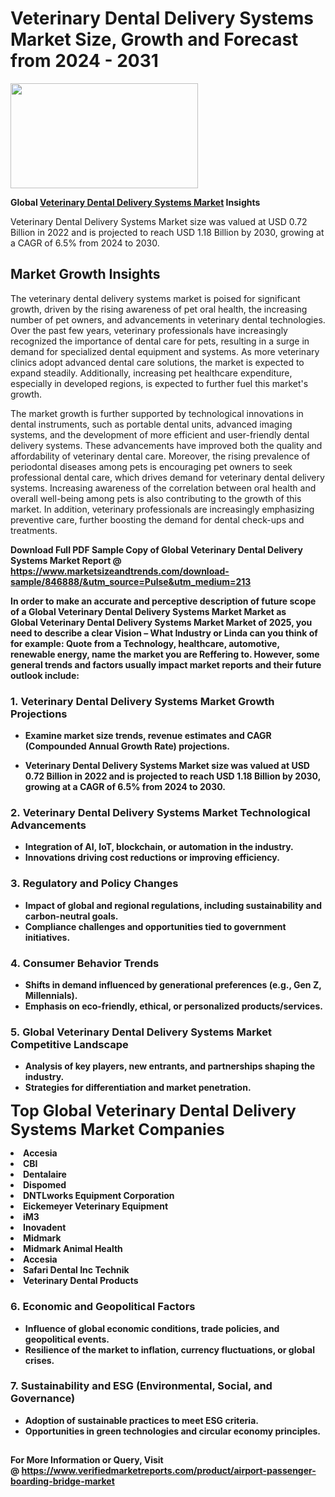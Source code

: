 <H1>Veterinary Dental Delivery Systems Market Size, Growth and Forecast from 2024 - 2031</H1><img class="aligncenter size-medium wp-image-584254" src="https://thirdeyenews.in/wp-content/uploads/2024/09/Global-Market-Research-300x168.jpeg" alt="" width="300" height="168" /><p><strong>Global&nbsp;<a href="https://www.marketsizeandtrends.com/download-sample/846888/&amp;utm_source=Pulse&amp;utm_medium=213">Veterinary Dental Delivery Systems Market</a> Insights</strong></p><p>Veterinary Dental Delivery Systems Market size was valued at USD 0.72 Billion in 2022 and is projected to reach USD 1.18 Billion by 2030, growing at a CAGR of 6.5% from 2024 to 2030.</p><p><h2>Market Growth Insights</h2> <p>The veterinary dental delivery systems market is poised for significant growth, driven by the rising awareness of pet oral health, the increasing number of pet owners, and advancements in veterinary dental technologies. Over the past few years, veterinary professionals have increasingly recognized the importance of dental care for pets, resulting in a surge in demand for specialized dental equipment and systems. As more veterinary clinics adopt advanced dental care solutions, the market is expected to expand steadily. Additionally, increasing pet healthcare expenditure, especially in developed regions, is expected to further fuel this market's growth.</p> <p><strong></strong></p> <p>The market growth is further supported by technological innovations in dental instruments, such as portable dental units, advanced imaging systems, and the development of more efficient and user-friendly dental delivery systems. These advancements have improved both the quality and affordability of veterinary dental care. Moreover, the rising prevalence of periodontal diseases among pets is encouraging pet owners to seek professional dental care, which drives demand for veterinary dental delivery systems. Increasing awareness of the correlation between oral health and overall well-being among pets is also contributing to the growth of this market. In addition, veterinary professionals are increasingly emphasizing preventive care, further boosting the demand for dental check-ups and treatments.</p> <p><strong></p><p><span class=""><strong>Download Full PDF Sample Copy of Global Veterinary Dental Delivery Systems Market Report</strong> @ <a href="https://www.marketsizeandtrends.com/download-sample/846888/&amp;utm_source=Pulse&amp;utm_medium=213" target="_blank">https://www.marketsizeandtrends.com/download-sample/846888/&amp;utm_source=Pulse&amp;utm_medium=213</a></span></p><p>In order to make an accurate and perceptive description of future scope of a Global&nbsp;Veterinary Dental Delivery Systems Market Market as Global&nbsp;Veterinary Dental Delivery Systems Market Market of 2025, you need to describe a clear Vision &ndash; What Industry or Linda can you think of for example: Quote from a Technology, healthcare, automotive, renewable energy, name the market you are Reffering to. However, some general trends and factors usually impact market reports and their future outlook include:</p><h3>1.&nbsp;<strong>Veterinary Dental Delivery Systems Market Growth Projections</strong></h3><ul><li>Examine market size trends, revenue estimates and CAGR (Compounded Annual Growth Rate) projections.</li><li><p>Veterinary Dental Delivery Systems Market size was valued at USD 0.72 Billion in 2022 and is projected to reach USD 1.18 Billion by 2030, growing at a CAGR of 6.5% from 2024 to 2030.</p></li></ul><h3>2.&nbsp;<strong>Veterinary Dental Delivery Systems Market Technological Advancements</strong></h3><ul><li>Integration of AI, IoT, blockchain, or automation in the industry.</li><li>Innovations driving cost reductions or improving efficiency.</li></ul><h3>3.&nbsp;<strong>Regulatory and Policy Changes</strong></h3><ul><li>Impact of global and regional regulations, including sustainability and carbon-neutral goals.</li><li>Compliance challenges and opportunities tied to government initiatives.</li></ul><h3>4.&nbsp;<strong>Consumer Behavior Trends</strong></h3><ul><li>Shifts in demand influenced by generational preferences (e.g., Gen Z, Millennials).</li><li>Emphasis on eco-friendly, ethical, or personalized products/services.</li></ul><h3>5.&nbsp;<strong>Global Veterinary Dental Delivery Systems Market Competitive Landscape</strong></h3><ul><li>Analysis of key players, new entrants, and partnerships shaping the industry.</li><li>Strategies for differentiation and market penetration.</li></ul><p data-pm-slice="1 1 []"><span style="color: inherit; font-family: inherit; font-size: 25px;">Top Global Veterinary Dental Delivery Systems Market Companies</span></p><div class="" data-test-id=""><p><li>Accesia</li><li> CBI</li><li> Dentalaire</li><li> Dispomed</li><li> DNTLworks Equipment Corporation</li><li> Eickemeyer Veterinary Equipment</li><li> iM3</li><li> Inovadent</li><li> Midmark</li><li> Midmark Animal Health</li><li> Accesia</li><li> Safari Dental Inc Technik</li><li> Veterinary Dental Products</li></p></div><h3>6.&nbsp;<strong>Economic and Geopolitical Factors</strong></h3><ul><li>Influence of global economic conditions, trade policies, and geopolitical events.</li><li>Resilience of the market to inflation, currency fluctuations, or global crises.</li></ul><h3>7.&nbsp;<strong>Sustainability and ESG (Environmental, Social, and Governance)</strong></h3><ul><li>Adoption of sustainable practices to meet ESG criteria.</li><li>Opportunities in green technologies and circular economy principles.</li></ul><h2><strong style="font-size: 14px;">For More Information or Query, Visit @&nbsp;</strong><a style="background-color: #ffffff; font-size: 14px;" href="https://www.marketsizeandtrends.com/report/veterinary-dental-delivery-systems-market/" target="_blank">https://www.verifiedmarketreports.com/product/airport-passenger-boarding-bridge-market</a></h2>

